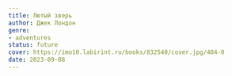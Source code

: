 ```yaml
---
title: Лютый зверь
author: Джек Лондон
genre:
- adventures
status: future
cover: https://imo10.labirint.ru/books/832540/cover.jpg/484-0
date: 2023-09-08
---
```


